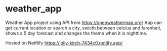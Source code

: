 # weather_app
Weather App project using API from https://openweathermap.org/
App can get current location or search a city, swicth between celcius and farenheit, shows a 5 day forecast and changes the theme when it is nighttime.


Hosted on Netflify https://jolly-kirch-7434c0.netlify.app/
